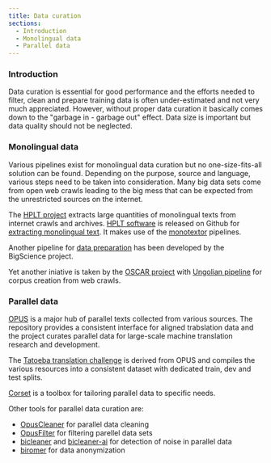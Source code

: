 ```yaml
---
title: Data curation
sections:
  - Introduction
  - Monolingual data
  - Parallel data
---
```


### Introduction

Data curation is essential for good performance and the efforts needed to filter, clean and prepare training data is often under-estimated and not very much appreciated. However, without proper data curation it basically comes down to the "garbage in - garbage out" effect. Data size is important but data quality should not be neglected.


### Monolingual data

Various pipelines exist for monolingual data curation but no one-size-fits-all solution can be found. Depending on the purpose, source and language, various steps need to be taken into consideration. Many big data sets come from open web crawls leading to the big mess that can be expected from the unrestricted sources on the internet.

The [HPLT project](https://hplt-project.org/) extracts large quantities of monolingual texts from internet crawls and archives. [HPLT software](https://github.com/hplt-project) is released on Github for [extracting monolingual text](https://github.com/hplt-project/monotextor-slurm). It makes use of the [monotextor](https://github.com/bitextor/monotextor) pipelines.

Another pipeline for [data preparation](https://github.com/bigscience-workshop/data-preparation) has been developed by the BigScience project.

Yet another iniative is taken by the [OSCAR project](https://oscar-project.org/) with [Ungolian pipeline](https://github.com/oscar-project/ungoliant) for corpus creation from web crawls.


### Parallel data


[OPUS](https://github.com/Helsinki-NLP/OPUS) is a major hub of parallel texts collected from various sources. The repository provides a consistent interface for aligned trabslation data and the project curates parallel data for large-scale machine translation research and development.

The [Tatoeba translation challenge](https://github.com/Helsinki-NLP/Tatoeba-Challenge) is derived from OPUS and compiles the various resources into a consistent dataset with dedicated train, dev and test splits.

[Corset](https://corset.paracrawl.eu/) is a toolbox for tailoring parallel data to specific needs.


Other tools for parallel data curation are:

* [OpusCleaner](https://github.com/hplt-project/OpusCleaner) for parallel data cleaning
* [OpusFilter](https://github.com/Helsinki-NLP/OpusFilter) for filtering parellel data sets
* [bicleaner](https://github.com/bitextor/bicleaner) and [bicleaner-ai](https://github.com/bitextor/bicleaner-ai) for detection of noise in parallel data
* [biromer](https://github.com/bitextor/biroamer) for data anonymization